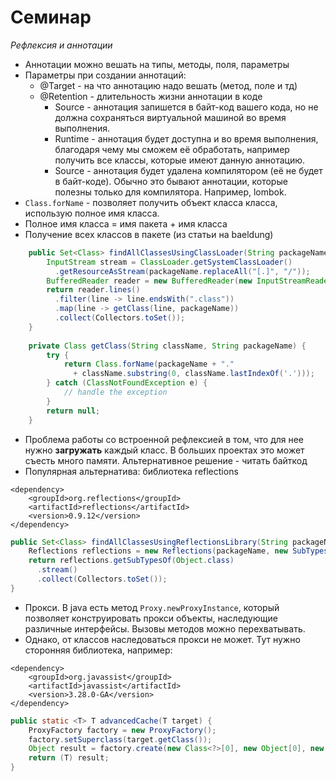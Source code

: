 # Семинар

*Рефлексия и аннотации*

* Аннотации можно вешать на типы, методы, поля, параметры
* Параметры при создании аннотаций:
  * @Target - на что аннотацию надо вешать (метод, поле и тд)
  * @Retention - длительность жизни аннотации в коде
    * Source - аннотация запишется в байт-код вашего кода, но не должна сохраняться виртуальной машиной во время выполнения.
    * Runtime - аннотация будет доступна и во время выполнения, благодаря чему мы сможем её обработать, например получить все классы, которые имеют данную аннотацию.
    * Source - аннотация будет удалена компилятором (её не будет в байт-коде). Обычно это бывают аннотации, которые полезны только для компилятора. Например, lombok.
* ```Class.forName``` - позволяет получить объект класса класса, использую полное имя класса.
* Полное имя класса = имя пакета + имя класса
* Получение всех классов в пакете (из статьи на baeldung)

```java
    public Set<Class> findAllClassesUsingClassLoader(String packageName) {
        InputStream stream = ClassLoader.getSystemClassLoader()
          .getResourceAsStream(packageName.replaceAll("[.]", "/"));
        BufferedReader reader = new BufferedReader(new InputStreamReader(stream));
        return reader.lines()
          .filter(line -> line.endsWith(".class"))
          .map(line -> getClass(line, packageName))
          .collect(Collectors.toSet());
    }
 
    private Class getClass(String className, String packageName) {
        try {
            return Class.forName(packageName + "."
              + className.substring(0, className.lastIndexOf('.')));
        } catch (ClassNotFoundException e) {
            // handle the exception
        }
        return null;
    }
```
* Проблема работы со встроенной рефлексией в том, что для нее нужно **загружать** каждый класс. В больших проектах это может съесть много памяти. Альтернативное решение - читать байткод
* Популярная альтернатива: библиотека reflections

```
<dependency>
    <groupId>org.reflections</groupId>
    <artifactId>reflections</artifactId> 
    <version>0.9.12</version>
</dependency>
```

```java
public Set<Class> findAllClassesUsingReflectionsLibrary(String packageName) {
    Reflections reflections = new Reflections(packageName, new SubTypesScanner(false));
    return reflections.getSubTypesOf(Object.class)
      .stream()
      .collect(Collectors.toSet());
}
```

* Прокси. В java есть метод ```Proxy.newProxyInstance```, который позволяет конструировать прокси объекты, наследующие различные интерфейсы. Вызовы методов можно перехватывать.
* Однако, от классов наследоваться прокси не может. Тут нужно сторонняя библиотека, например:

```
<dependency>
    <groupId>org.javassist</groupId>
    <artifactId>javassist</artifactId>
    <version>3.28.0-GA</version>
</dependency>

```

```java
public static <T> T advancedCache(T target) {
    ProxyFactory factory = new ProxyFactory();
    factory.setSuperclass(target.getClass());
    Object result = factory.create(new Class<?>[0], new Object[0], new CachedObjectInvocationHandler<>(target));
    return (T) result;
}
```
